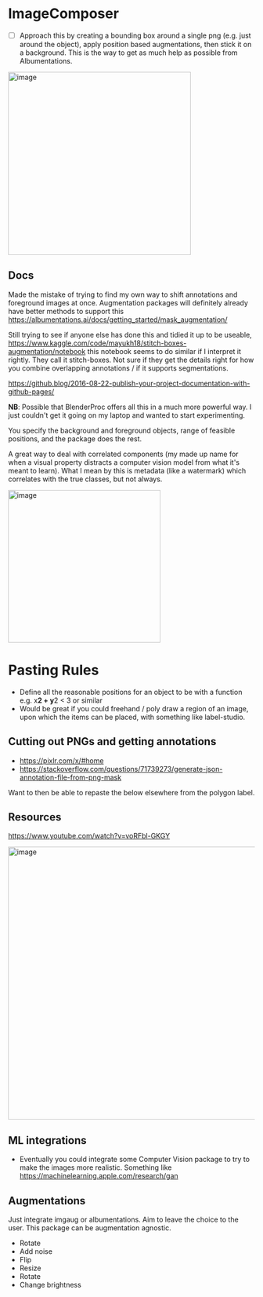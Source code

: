 # ImageComposer

- [ ] Approach this by creating a bounding box around a single png (e.g. just around the object), apply position based augmentations, then stick it on a background. This is the way to get as much help as possible from Albumentations.

<img width="373" alt="image" src="https://user-images.githubusercontent.com/47161914/189177715-cc7faeb8-5338-41dc-93e7-5acbee951055.png">

## Docs 

Made the mistake of trying to find my own way to shift annotations and foreground images at once. Augmentation packages will definitely already have better methods to support this https://albumentations.ai/docs/getting_started/mask_augmentation/

Still trying to see if anyone else has done this and tidied it up to be useable, https://www.kaggle.com/code/mayukh18/stitch-boxes-augmentation/notebook this notebook seems to do similar if I interpret it rightly. They call it stitch-boxes. Not sure if they get the details right for how you combine overlapping annotations / if it supports segmentations.

https://github.blog/2016-08-22-publish-your-project-documentation-with-github-pages/

**NB**: Possible that BlenderProc offers all this in a much more powerful way. I just couldn't get it going on my laptop and wanted to start experimenting. 

You specify the background and foreground objects, range of feasible positions, and the package does the rest.

A great way to deal with correlated components (my made up name for when a visual property distracts a computer vision model from what it's meant to learn). What I mean by this is metadata (like a watermark) which correlates with the true classes, but not always. 

<img width="311" alt="image" src="https://user-images.githubusercontent.com/47161914/188951951-1799e8fa-a011-4f48-9b11-ec9e3bb71282.png">

# Pasting Rules

* Define all the reasonable positions for an object to be with a function e.g. x**2 + y**2 < 3 or similar
* Would be great if you could freehand / poly draw a region of an image, upon which the items can be placed, with something like label-studio.


## Cutting out PNGs and getting annotations
* https://pixlr.com/x/#home
* https://stackoverflow.com/questions/71739273/generate-json-annotation-file-from-png-mask

Want to then be able to repaste the below elsewhere from the polygon label.

## Resources 

https://www.youtube.com/watch?v=voRFbl-GKGY


<img width="556" alt="image" src="https://user-images.githubusercontent.com/47161914/189086968-bfd8d6cf-dc85-4104-afad-c9ee388a9614.png">

## ML integrations

* Eventually you could integrate some Computer Vision package to try to make the images more realistic. Something like https://machinelearning.apple.com/research/gan

## Augmentations 

Just integrate imgaug or albumentations. Aim to leave the choice to the user. This package can be augmentation agnostic.

* Rotate
* Add noise 
* Flip
* Resize 
* Rotate
* Change brightness


